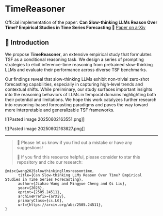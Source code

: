 # TimeReasoner
Official implementation of the paper: **Can Slow-thinking LLMs Reason Over Time? Empirical Studies in Time Series Forecasting**
🔗 [Paper on arXiv](https://arxiv.org/abs/2505.24511)

## 🌟 Introduction

We propose **TimeReasoner**, an extensive empirical study that formulates TSF as a conditional reasoning task. We design a series of prompting strategies to elicit inference-time reasoning from pretrained slow-thinking LLMs and evaluate their performance across diverse TSF benchmarks.

Our findings reveal that slow-thinking LLMs exhibit non-trivial zero-shot forecasting capabilities, especially in capturing high-level trends and contextual shifts. While preliminary, our study surfaces important insights into the reasoning behaviors of LLMs in temporal domains highlighting both their potential and limitations. We hope this work catalyzes further research into reasoning-based forecasting paradigms and paves the way toward more interpretable and generalizable TSF frameworks.

![[Pasted image 20250602163551.png]]


![[Pasted image 20250602163627.png]]



---
>
> 🙋 Please let us know if you find out a mistake or have any suggestions!
> 
> 🌟 If you find this resource helpful, please consider to star this repository and cite our research:

```
@misc{wang2025slowthinkingllmsreasontime,
      title={Can Slow-thinking LLMs Reason Over Time? Empirical Studies in Time Series Forecasting}, 
      author={Jiahao Wang and Mingyue Cheng and Qi Liu},
      year={2025},
      eprint={2505.24511},
      archivePrefix={arXiv},
      primaryClass={cs.LG},
      url={https://arxiv.org/abs/2505.24511}, 
}
